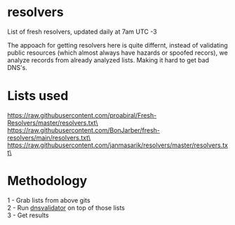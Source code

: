 # resolvers
List of fresh resolvers, updated daily at 7am UTC -3

The appoach for getting resolvers here is quite differnt, instead of validating public resources (which almost always have hazards or spoofed recors), we analyze records from already analyzed lists. Making it hard to get bad DNS's.


# Lists used

https://raw.githubusercontent.com/proabiral/Fresh-Resolvers/master/resolvers.txt\
https://raw.githubusercontent.com/BonJarber/fresh-resolvers/main/resolvers.txt\
https://raw.githubusercontent.com/janmasarik/resolvers/master/resolvers.txt\

# Methodology

1 - Grab lists from above gits\
2 - Run [dnsvalidator](https://github.com/vortexau/dnsvalidator) on top of those lists\
3 - Get results 
